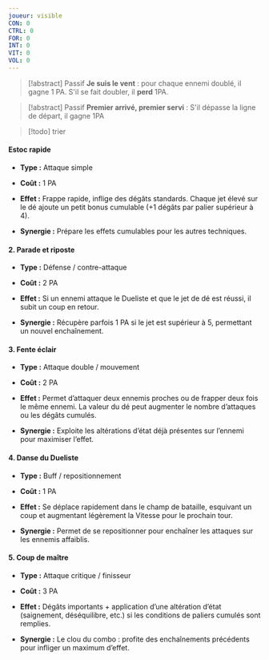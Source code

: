 ```yaml
---
joueur: visible
CON: 0
CTRL: 0
FOR: 0
INT: 0
VIT: 0
VOL: 0
---
```


> [!abstract] Passif
> **Je suis le vent** : pour chaque ennemi doublé, il gagne 1 PA. S'il se fait doubler, il **perd** 1PA.

> [!abstract] Passif
> **Premier arrivé, premier servi** : S'il dépasse la ligne de départ, il gagne 1PA



> [!todo]
> trier
#### **Estoc rapide**

- **Type :** Attaque simple
    
- **Coût :** 1 PA
    
- **Effet :** Frappe rapide, inflige des dégâts standards. Chaque jet élevé sur le dé ajoute un petit bonus cumulable (+1 dégâts par palier supérieur à 4).
    
- **Synergie :** Prépare les effets cumulables pour les autres techniques.
    

#### 2. **Parade et riposte**

- **Type :** Défense / contre-attaque
    
- **Coût :** 2 PA
    
- **Effet :** Si un ennemi attaque le Dueliste et que le jet de dé est réussi, il subit un coup en retour.
    
- **Synergie :** Récupère parfois 1 PA si le jet est supérieur à 5, permettant un nouvel enchaînement.
    

#### 3. **Fente éclair**

- **Type :** Attaque double / mouvement
    
- **Coût :** 2 PA
    
- **Effet :** Permet d’attaquer deux ennemis proches ou de frapper deux fois le même ennemi. La valeur du dé peut augmenter le nombre d’attaques ou les dégâts cumulés.
    
- **Synergie :** Exploite les altérations d’état déjà présentes sur l’ennemi pour maximiser l’effet.
    

#### 4. **Danse du Dueliste**

- **Type :** Buff / repositionnement
    
- **Coût :** 1 PA
    
- **Effet :** Se déplace rapidement dans le champ de bataille, esquivant un coup et augmentant légèrement la Vitesse pour le prochain tour.
    
- **Synergie :** Permet de se repositionner pour enchaîner les attaques sur les ennemis affaiblis.
    

#### 5. **Coup de maître**

- **Type :** Attaque critique / finisseur
    
- **Coût :** 3 PA
    
- **Effet :** Dégâts importants + application d’une altération d’état (saignement, déséquilibre, etc.) si les conditions de paliers cumulés sont remplies.
    
- **Synergie :** Le clou du combo : profite des enchaînements précédents pour infliger un maximum d’effet.